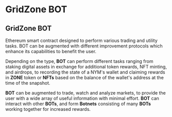# GridZone BOT

## GridZone BOT

Ethereum smart contract designed to perform various trading and utility tasks. BOT can be augmented with different improvement protocols which enhance its capabilities to benefit the user.

Depending on the type, **BOT** can perform different tasks ranging from staking digital assets in exchange for additional token rewards, NFT minting, and airdrops, to recording the state of a NYM's wallet and claiming rewards in **ZONE** token or **NFTs** based on the balance of the wallet's address at the time of the snapshot.

**BOT** can be augmented to trade, watch and analyze markets, to provide the user with a wide array of useful information with minimal effort. **BOT** can interact with other **BOTs**, and form **Botnets** consisting of many **BOTs** working together for increased rewards.

